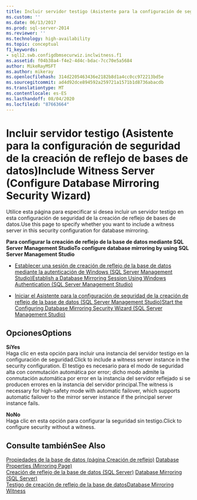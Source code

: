 ```yaml
---
title: Incluir servidor testigo (Asistente para la configuración de seguridad de la creación de reflejo de bases de datos) | Microsoft Docs
ms.custom: ''
ms.date: 06/13/2017
ms.prod: sql-server-2014
ms.reviewer: ''
ms.technology: high-availability
ms.topic: conceptual
f1_keywords:
- sql12.swb.configdbmsecurwiz.inclwitness.f1
ms.assetid: f04b38a4-f4e2-4d4c-bdac-7cc70e5a5684
author: MikeRayMSFT
ms.author: mikeray
ms.openlocfilehash: 314d2205463436e2182b8d1a4cc0cc972213bd5e
ms.sourcegitcommit: ad4d92dce894592a259721a1571b1d8736abacdb
ms.translationtype: MT
ms.contentlocale: es-ES
ms.lasthandoff: 08/04/2020
ms.locfileid: "87663664"
---
```

# <a name="include-witness-server-configure-database-mirroring-security-wizard"></a><span data-ttu-id="80d8b-102">Incluir servidor testigo (Asistente para la configuración de seguridad de la creación de reflejo de bases de datos)</span><span class="sxs-lookup"><span data-stu-id="80d8b-102">Include Witness Server (Configure Database Mirroring Security Wizard)</span></span>
  <span data-ttu-id="80d8b-103">Utilice esta página para especificar si desea incluir un servidor testigo en esta configuración de seguridad de la creación de reflejo de bases de datos.</span><span class="sxs-lookup"><span data-stu-id="80d8b-103">Use this page to specify whether you want to include a witness server in this security configuration for database mirroring.</span></span>  
  
 <span data-ttu-id="80d8b-104">**Para configurar la creación de reflejo de la base de datos mediante SQL Server Management Studio**</span><span class="sxs-lookup"><span data-stu-id="80d8b-104">**To configure database mirroring by using SQL Server Management Studio**</span></span>  
  
-   [<span data-ttu-id="80d8b-105">Establecer una sesión de creación de reflejo de la base de datos mediante la autenticación de Windows &#40;SQL Server Management Studio&#41;</span><span class="sxs-lookup"><span data-stu-id="80d8b-105">Establish a Database Mirroring Session Using Windows Authentication &#40;SQL Server Management Studio&#41;</span></span>](establish-database-mirroring-session-windows-authentication.md)  
  
-   [<span data-ttu-id="80d8b-106">Iniciar el Asistente para la configuración de seguridad de la creación de reflejo de la base de datos &#40;SQL Server Management Studio&#41;</span><span class="sxs-lookup"><span data-stu-id="80d8b-106">Start the Configuring Database Mirroring Security Wizard &#40;SQL Server Management Studio&#41;</span></span>](start-the-configuring-database-mirroring-security-wizard.md)  
  
## <a name="options"></a><span data-ttu-id="80d8b-107">Opciones</span><span class="sxs-lookup"><span data-stu-id="80d8b-107">Options</span></span>  
 <span data-ttu-id="80d8b-108">**Sí**</span><span class="sxs-lookup"><span data-stu-id="80d8b-108">**Yes**</span></span>  
 <span data-ttu-id="80d8b-109">Haga clic en esta opción para incluir una instancia del servidor testigo en la configuración de seguridad.</span><span class="sxs-lookup"><span data-stu-id="80d8b-109">Click to include a witness server instance in the security configuration.</span></span> <span data-ttu-id="80d8b-110">El testigo es necesario para el modo de seguridad alta con conmutación automática por error; dicho modo admite la conmutación automática por error en la instancia del servidor reflejado si se producen errores en la instancia del servidor principal.</span><span class="sxs-lookup"><span data-stu-id="80d8b-110">The witness is necessary for high-safety mode with automatic failover, which supports automatic failover to the mirror server instance if the principal server instance fails.</span></span>  
  
 <span data-ttu-id="80d8b-111">**No**</span><span class="sxs-lookup"><span data-stu-id="80d8b-111">**No**</span></span>  
 <span data-ttu-id="80d8b-112">Haga clic en esta opción para configurar la seguridad sin testigo.</span><span class="sxs-lookup"><span data-stu-id="80d8b-112">Click to configure security without a witness.</span></span>  
  
## <a name="see-also"></a><span data-ttu-id="80d8b-113">Consulte también</span><span class="sxs-lookup"><span data-stu-id="80d8b-113">See Also</span></span>  
 <span data-ttu-id="80d8b-114">[Propiedades de la base de datos &#40;página Creación de reflejo&#41;](../../relational-databases/databases/database-properties-mirroring-page.md) </span><span class="sxs-lookup"><span data-stu-id="80d8b-114">[Database Properties &#40;Mirroring Page&#41;](../../relational-databases/databases/database-properties-mirroring-page.md) </span></span>  
 <span data-ttu-id="80d8b-115">[Creación de reflejo de la base de datos &#40;SQL Server&#41;](database-mirroring-sql-server.md) </span><span class="sxs-lookup"><span data-stu-id="80d8b-115">[Database Mirroring &#40;SQL Server&#41;](database-mirroring-sql-server.md) </span></span>  
 [<span data-ttu-id="80d8b-116">Testigo de creación de reflejo de la base de datos</span><span class="sxs-lookup"><span data-stu-id="80d8b-116">Database Mirroring Witness</span></span>](database-mirroring-witness.md)  
  
  
